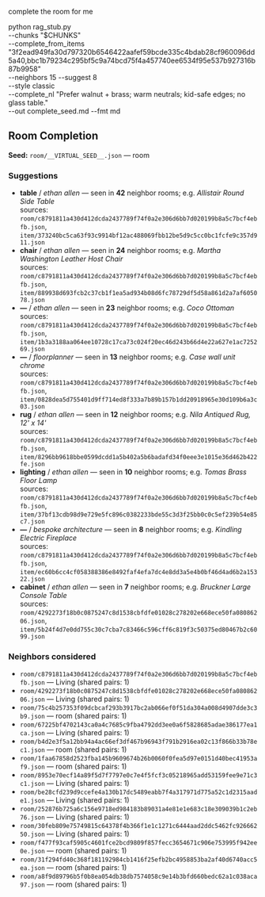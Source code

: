 complete the room for me

python rag_stub.py \
  --chunks "$CHUNKS" \
  --complete_from_items "3f2ead949fa30d797320b6546422aafef59bcde335c4bdab28cf960096dd5a40,bbc1b79234c295bf5c9a74bcd75f4a457740ee6534f95e537b927316b87b9958" \
  --neighbors 15 --suggest 8 \
  --style classic \
  --complete_nl "Prefer walnut + brass; warm neutrals; kid-safe edges; no glass table." \
  --out complete_seed.md --fmt md


## Room Completion
**Seed:** `room/__VIRTUAL_SEED__.json` — room

### Suggestions
- **table** / *ethan allen* — seen in **42** neighbor rooms; e.g. *Allistair Round Side Table*  
  sources: `room/c8791811a430d412dcda2437789f74f0a2e306d6bb7d020199b8a5c7bcf4ebfb.json`, `item/373240bc5ca63f93c9914bf12ac488069fbb12be5d9c5cc0bc1fcfe9c357d911.json`
- **chair** / *ethan allen* — seen in **24** neighbor rooms; e.g. *Martha Washington Leather Host Chair*  
  sources: `room/c8791811a430d412dcda2437789f74f0a2e306d6bb7d020199b8a5c7bcf4ebfb.json`, `item/889938d693fcb2c37cb1f1ea5ad934b08d6fc78729df5d58a861d2a7af605078.json`
- **—** / *ethan allen* — seen in **23** neighbor rooms; e.g. *Coco Ottoman*  
  sources: `room/c8791811a430d412dcda2437789f74f0a2e306d6bb7d020199b8a5c7bcf4ebfb.json`, `item/1b3a3188aa064ee10728c17ca73c024f20ec46d243b66d4e22a627e1ac725269.json`
- **—** / *floorplanner* — seen in **13** neighbor rooms; e.g. *Case wall unit chrome*  
  sources: `room/c8791811a430d412dcda2437789f74f0a2e306d6bb7d020199b8a5c7bcf4ebfb.json`, `item/0828dea5d755401d9ff714ed8f333a7b89b157b1dd20918965e30d109b6a3c03.json`
- **rug** / *ethan allen* — seen in **12** neighbor rooms; e.g. *Nila Antiqued Rug, 12' x 14'*  
  sources: `room/c8791811a430d412dcda2437789f74f0a2e306d6bb7d020199b8a5c7bcf4ebfb.json`, `item/8296bb9618bbe0599dcdd1a5b402a5b6badafd34f0eee3e1015e36d462b422fe.json`
- **lighting** / *ethan allen* — seen in **10** neighbor rooms; e.g. *Tomas Brass Floor Lamp*  
  sources: `room/c8791811a430d412dcda2437789f74f0a2e306d6bb7d020199b8a5c7bcf4ebfb.json`, `item/37bf13cdb98d9e729e5fc896c0382233bde55c3d3f25bb0c0c5ef239b54e85c7.json`
- **—** / *bespoke architecture* — seen in **8** neighbor rooms; e.g. *Kindling Electric Fireplace*  
  sources: `room/c8791811a430d412dcda2437789f74f0a2e306d6bb7d020199b8a5c7bcf4ebfb.json`, `item/ec60b6cc4cf058388386e8492faf4efa7dc4e8dd3a5e4b0bf46d4ad6b2a15322.json`
- **cabinet** / *ethan allen* — seen in **7** neighbor rooms; e.g. *Bruckner Large Console Table*  
  sources: `room/4292273f18b0c0875247c8d1538cbfdfe01028c278202e668ece50fa08086206.json`, `item/5b24f4d7e0dd755c30c7cba7c83466c596cff6c819f3c50375ed80467b2c6099.json`

### Neighbors considered
- `room/c8791811a430d412dcda2437789f74f0a2e306d6bb7d020199b8a5c7bcf4ebfb.json` — Living (shared pairs: 1)
- `room/4292273f18b0c0875247c8d1538cbfdfe01028c278202e668ece50fa08086206.json` — Living (shared pairs: 1)
- `room/75c4b257353f09dcbcaf293b3917bc2ab066ef0f51da304a008d4907dde3c3b9.json` — room (shared pairs: 1)
- `room/67225bf4702143ca0a4c7685c9fba4792dd3ee0a6f5828685adae386177ea1ca.json` — Living (shared pairs: 1)
- `room/b4d2e3f5a12bb94a4ac66ef3df467b96943f791b2916ea02c13f866b33b78ec1.json` — room (shared pairs: 1)
- `room/1faa67858d2523fba145b9609674b26b0060f0fea5d97e0151d40bec41953af9.json` — room (shared pairs: 1)
- `room/8953e70ecf14a89f5d7f7797e0c7e4f5fcf3c05218965add53159fee9e71c3c1.json` — Living (shared pairs: 1)
- `room/be28cfd239d9ccefe4a130b17dc5489eabb7f4a317971d775a52c1d2315aade1.json` — Living (shared pairs: 1)
- `room/252876b725a6c156e9718ed984183b89031a4e81e1e683c18e309039b1c2eb76.json` — Living (shared pairs: 1)
- `room/30feb809e75749815c64378f4b366f1e1c1271c6444aad2ddc5462fc92666250.json` — Living (shared pairs: 1)
- `room/f477f93caf5905c4601fce2bcd9809f857fecc3654671c906e753995f942ee0e.json` — room (shared pairs: 1)
- `room/31f294fd40c368f181192984cb1416f25efb2bc4958853ba2af40d6740acc5ea.json` — room (shared pairs: 1)
- `room/a8f9d89796b5f0b8ea054db38db7574058c9e14b3bfd660bedc62a1c038aca97.json` — room (shared pairs: 1)